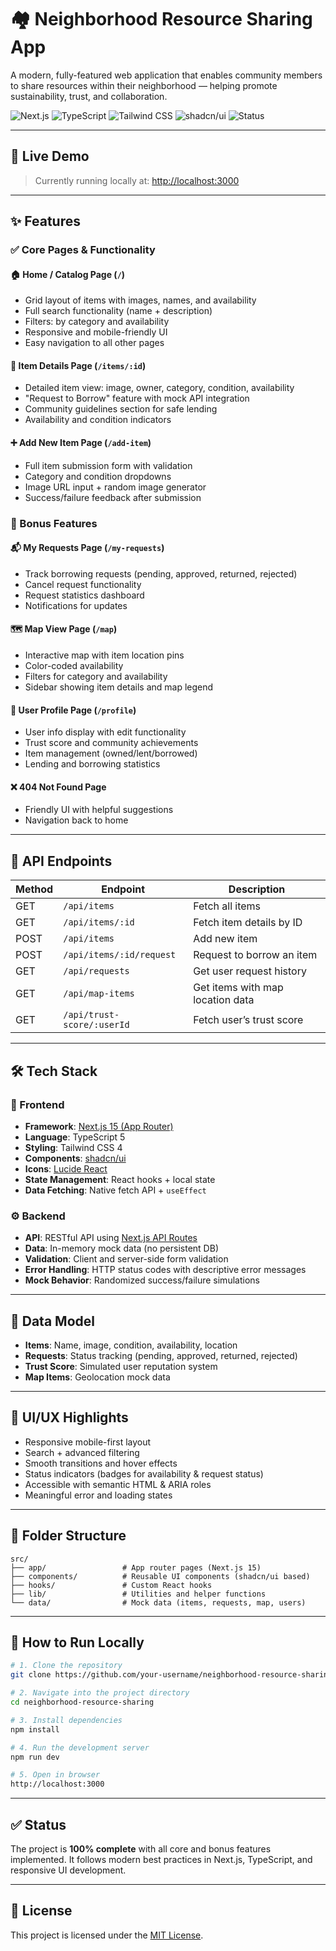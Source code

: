 

# 🏘️ Neighborhood Resource Sharing App

A modern, fully-featured web application that enables community members to share resources within their neighborhood — helping promote sustainability, trust, and collaboration.

![Next.js](https://img.shields.io/badge/Next.js-15-blue?logo=next.js)
![TypeScript](https://img.shields.io/badge/TypeScript-5-blue?logo=typescript)
![Tailwind CSS](https://img.shields.io/badge/TailwindCSS-4-38B2AC?logo=tailwindcss)
![shadcn/ui](https://img.shields.io/badge/UI-shadcn/ui-FF69B4)
![Status](https://img.shields.io/badge/Status-Completed-brightgreen)

---

## 🚀 Live Demo

> Currently running locally at: [http://localhost:3000](http://localhost:3000)

---

## ✨ Features

### ✅ Core Pages & Functionality

#### 🏠 Home / Catalog Page (`/`)

* Grid layout of items with images, names, and availability
* Full search functionality (name + description)
* Filters: by category and availability
* Responsive and mobile-friendly UI
* Easy navigation to all other pages

#### 📄 Item Details Page (`/items/:id`)

* Detailed item view: image, owner, category, condition, availability
* "Request to Borrow" feature with mock API integration
* Community guidelines section for safe lending
* Availability and condition indicators

#### ➕ Add New Item Page (`/add-item`)

* Full item submission form with validation
* Category and condition dropdowns
* Image URL input + random image generator
* Success/failure feedback after submission

### 🎁 Bonus Features

#### 📬 My Requests Page (`/my-requests`)

* Track borrowing requests (pending, approved, returned, rejected)
* Cancel request functionality
* Request statistics dashboard
* Notifications for updates

#### 🗺️ Map View Page (`/map`)

* Interactive map with item location pins
* Color-coded availability
* Filters for category and availability
* Sidebar showing item details and map legend

#### 👤 User Profile Page (`/profile`)

* User info display with edit functionality
* Trust score and community achievements
* Item management (owned/lent/borrowed)
* Lending and borrowing statistics

#### ❌ 404 Not Found Page

* Friendly UI with helpful suggestions
* Navigation back to home

---

## 📡 API Endpoints

| Method | Endpoint                   | Description                      |
| ------ | -------------------------- | -------------------------------- |
| GET    | `/api/items`               | Fetch all items                  |
| GET    | `/api/items/:id`           | Fetch item details by ID         |
| POST   | `/api/items`               | Add new item                     |
| POST   | `/api/items/:id/request`   | Request to borrow an item        |
| GET    | `/api/requests`            | Get user request history         |
| GET    | `/api/map-items`           | Get items with map location data |
| GET    | `/api/trust-score/:userId` | Fetch user’s trust score         |

---

## 🛠 Tech Stack

### 🔧 Frontend

* **Framework**: [Next.js 15 (App Router)](https://nextjs.org)
* **Language**: TypeScript 5
* **Styling**: Tailwind CSS 4
* **Components**: [shadcn/ui](https://ui.shadcn.dev)
* **Icons**: [Lucide React](https://lucide.dev)
* **State Management**: React hooks + local state
* **Data Fetching**: Native fetch API + `useEffect`

### ⚙️ Backend

* **API**: RESTful API using [Next.js API Routes](https://nextjs.org/docs/pages/api-reference)
* **Data**: In-memory mock data (no persistent DB)
* **Validation**: Client and server-side form validation
* **Error Handling**: HTTP status codes with descriptive error messages
* **Mock Behavior**: Randomized success/failure simulations

---

## 🧠 Data Model

* **Items**: Name, image, condition, availability, location
* **Requests**: Status tracking (pending, approved, returned, rejected)
* **Trust Score**: Simulated user reputation system
* **Map Items**: Geolocation mock data

---

## 🎨 UI/UX Highlights

* Responsive mobile-first layout
* Search + advanced filtering
* Smooth transitions and hover effects
* Status indicators (badges for availability & request status)
* Accessible with semantic HTML & ARIA roles
* Meaningful error and loading states

---

## 📁 Folder Structure

```
src/
├── app/                 # App router pages (Next.js 15)
├── components/          # Reusable UI components (shadcn/ui based)
├── hooks/               # Custom React hooks
├── lib/                 # Utilities and helper functions
└── data/                # Mock data (items, requests, map, users)
```

---

## 🧪 How to Run Locally

```bash
# 1. Clone the repository
git clone https://github.com/your-username/neighborhood-resource-sharing.git

# 2. Navigate into the project directory
cd neighborhood-resource-sharing

# 3. Install dependencies
npm install

# 4. Run the development server
npm run dev

# 5. Open in browser
http://localhost:3000
```

---

## ✅ Status

The project is **100% complete** with all core and bonus features implemented. It follows modern best practices in Next.js, TypeScript, and responsive UI development.

---

## 📄 License

This project is licensed under the [MIT License](LICENSE).




